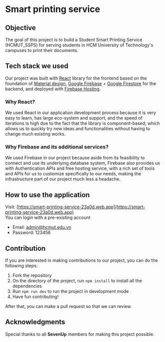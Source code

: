 # Smart printing service

## Objective
The goal of this project is to build a Student Smart Printing Service (HCMUT_SSPS) for serving students in HCM University of Technology's campuses to print their documents.

## Tech stack we used
Our project was built with [React](https://react.dev/) library for the frontend based on the foundation of [Material design](https://m2.material.io/design/introduction), [Google Firebase](https://firebase.google.com/) + [Google Firestore](https://firebase.google.com/docs/firestore) for the backend, and deployed with [Firebase Hosting](https://firebase.google.com/docs/hosting).

### Why React?
We used React in our application development process because it is very easy to learn, has large eco-system and support, and the speed of iterations is high due to the fact that the library is component-based, which allows us to quickly try new ideas and functionalities without having to change much existing works.

### Why Firebase and its additional services?
We used Firebase in our project because aside from its feasibility to connect and use its underlying database system, Firebase also provides us with Authentication APIs and free hosting service, with a rich set of tools and APIs for us to customize specifically to our needs, making the infrastructure part of our project much less a headache.


## How to use the application
Visit: [https://smart-printing-service-23a0d.web.app](https://smart-printing-service-23a0d.web.app)  
You can login with a pre-existing account  
- Email: admin@hcmut.edu.vn  
- Password: 123456

## Contribution
If you are interested in making contributions to our project, you can do the following steps:
1. Fork the repository
2. On the directory of the project, run ```npm install``` to install all the dependencies
3. Run ```npm run dev``` to run the project in development mode
4. Have fun contributing!

After that, you can make a pull request so that we can review.

## Acknowledgments
Special thanks to all **SevenUp** members for making this project possible. 

